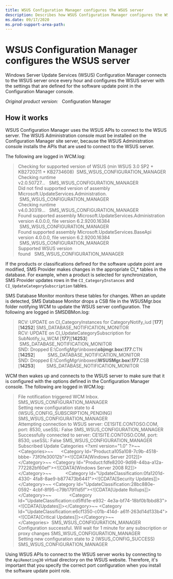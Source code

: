 ```yaml
---
title: WSUS Configuration Manager configures the WSUS server
description: Describes how WSUS Configuration Manager configures the WSUS server with the settings that are defined for the software update point in the Configuration Manager console.
ms.date: 09/17/2020
ms.prod-support-area-path:
---
```

# WSUS Configuration Manager configures the WSUS server

Windows Server Update Services (WSUS) Configuration Manager connects to the WSUS server once every hour and configures the WSUS server with the settings that are defined for the software update point in the Configuration Manager console.

_Original product version:_ &nbsp; Configuration Manager

## How it works

WSUS Configuration Manager uses the WSUS APIs to connect to the WSUS server. The WSUS Administration console must be installed on the Configuration Manager site server, because the WSUS Administration console installs the APIs that are used to connect to the WSUS server.

The following are logged in WCM.log:

> Checking for supported version of WSUS (min WSUS 3.0 SP2 + KB2720211 + KB2734608)  SMS_WSUS_CONFIGURATION_MANAGER  
> Checking runtime v2.0.50727...   SMS_WSUS_CONFIGURATION_MANAGER  
> Did not find supported version of assembly Microsoft.UpdateServices.Administration.   SMS_WSUS_CONFIGURATION_MANAGER  
> Checking runtime v4.0.30319...   SMS_WSUS_CONFIGURATION_MANAGER  
> Found supported assembly Microsoft.UpdateServices.Administration version 4.0.0.0, file version 6.2.9200.16384     SMS_WSUS_CONFIGURATION_MANAGER  
> Found supported assembly Microsoft.UpdateServices.BaseApi version 4.0.0.0, file version 6.2.9200.16384     SMS_WSUS_CONFIGURATION_MANAGER  
> Supported WSUS version found   SMS_WSUS_CONFIGURATION_MANAGER

If the products or classifications defined for the software update point are modified, SMS Provider makes changes in the appropriate CI_* tables in the database. For example, when a product is selected for synchronization, SMS Provider updates rows in the `CI_CategoryInstances` and `CI_UpdateCategorySubscription` tables.

SMS Database Monitor monitors these tables for changes. When an update is detected, SMS Database Monitor drops a CSB file in the WSUSMgr.box folder notifying WCM to update the WSUS server configuration. The following are logged in SMSDBMon.log:

> RCV: UPDATE on CI_CategoryInstances for CategoryNotify_iud [**177**][**14252**] SMS_DATABASE_NOTIFICATION_MONITOR  
> RCV: UPDATE on CI_UpdateCategorySubscription for SubNotify_iu_WCM [**177**][**14253**]   SMS_DATABASE_NOTIFICATION_MONITOR  
> SND: Dropped E:\ConfigMgr\inboxes\\**objmgr.box**\\**177**.CTN [**14252**]          SMS_DATABASE_NOTIFICATION_MONITOR  
> SND: Dropped E:\ConfigMgr\inboxes\\**WSUSMgr.box**\\**177**.CSB [**14253**]         SMS_DATABASE_NOTIFICATION_MONITOR

WCM then wakes up and connects to the WSUS server to make sure that it is configured with the options defined in the Configuration Manager console. The following are logged in WCM.log:

> File notification triggered WCM Inbox. SMS_WSUS_CONFIGURATION_MANAGER  
> Setting new configuration state to 4 (WSUS_CONFIG_SUBSCRIPTION_PENDING)    SMS_WSUS_CONFIGURATION_MANAGER  
> Attempting connection to WSUS server: CE1SITE.CONTOSO.COM, port: 8530, useSSL: False SMS_WSUS_CONFIGURATION_MANAGER  
> Successfully connected to server: CE1SITE.CONTOSO.COM, port: 8530, useSSL: False SMS_WSUS_CONFIGURATION_MANAGER  
> Subscribed Update Categories \<?xml version="1.0" ?>\~~\<Categories>~~      \<Category Id="Product:a105a108-7c9b-4518-bbbe- 73f0fe30012b">\<![CDATA[Windows Server 2012]]>\</Category>~~ \<Category Id="Product:fdfe8200-9d98-44ba-a12a- 772282bf60ef">\<![CDATA[Windows Server 2008 R2]]>\</Category>~~           \<Category Id="UpdateClassification:0fa1201d-4330- 4fa8-8ae9-b877473b6441">\<![CDATA[Security Updates]]>\</Category>~~ \<Category Id="UpdateClassification:28bc880e-0592- 4cbf-8f95-c79b17911d5f">\<![CDATA[Update Rollups]]>\</Category>~~              \<Category Id="UpdateClassification:cd5ffd1e-e932- 4e3a-bf74-18bf0b1bbd83">\<![CDATA[Updates]]>\</Category>~~ \<Category Id="UpdateClassification:e6cf1350-c01b-414d- a61f-263d14d133b4">\<![CDATA[Critical Updates]]>\</Category>~~\</Categories>  SMS_WSUS_CONFIGURATION_MANAGER  
> Configuration successful. Will wait for 1 minute for any subscription or proxy changes SMS_WSUS_CONFIGURATION_MANAGER  
> Setting new configuration state to 2 (WSUS_CONFIG_SUCCESS)      SMS_WSUS_CONFIGURATION_MANAGER

Using WSUS APIs to connect to the WSUS server works by connecting to the `ApiRemoting30` virtual directory on the WSUS website. Therefore, it's important that you specify the correct port configuration when you install the software update point role.
